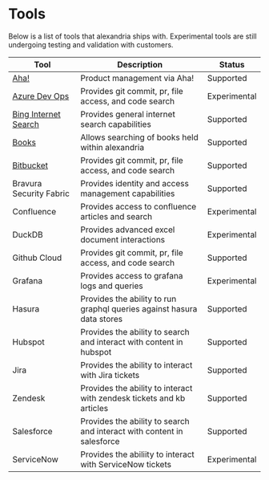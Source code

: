 # Tools 

Below is a list of tools that alexandria ships with. Experimental tools are still undergoing testing and validation with customers. 

| Tool | Description | Status |
|------|-------------|--------|
| [Aha!](aha) | Product management via Aha! | Supported |
| [Azure Dev Ops](azure-devops) | Provides git commit, pr, file access, and code search | Experimental |
| [Bing Internet Search](bing) | Provides general internet search capabilities | Supported |
| [Books](books) | Allows searching of books held within alexandria | Supported |
| [Bitbucket](bitbucket) | Provides git commit, pr, file access, and code search | Supported |
| Bravura Security Fabric | Provides identity and access management capabilities | Supported |
| Confluence | Provides access to confluence articles and search | Experimental |
| DuckDB | Provides advanced excel document interactions | Experimental |
| Github Cloud | Provides git commit, pr, file access, and code search | Supported | 
| Grafana | Provides access to grafana logs and queries | Experimental |
| Hasura | Provides the ability to run graphql queries against hasura data stores | Supported |
| Hubspot | Provides the ability to search and interact with content in hubspot | Supported |
| Jira | Provides the ability to interact with Jira tickets | Supported |
| Zendesk | Provides the ability to interact with zendesk tickets and kb articles | Supported |
| Salesforce | Provides the ability to search and interact with content in salesforce | Supported |
| ServiceNow | Provides the abiliity to interact with ServiceNow tickets | Experimental |


